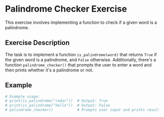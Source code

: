 # Palindrome Checker Exercise

This exercise involves implementing a function to check if a given word is a palindrome.

## Exercise Description

The task is to implement a function `is_palindrome(word)` that returns `True` if the given word is a palindrome, and `False` otherwise. Additionally, there's a function `palindrome_checker()` that prompts the user to enter a word and then prints whether it's a palindrome or not.


## Example

```python
# Example usage:
# print(is_palindrome("radar"))  # Output: True
# print(is_palindrome("hello"))  # Output: False
# palindrome_checker()           # Prompts user input and prints result
